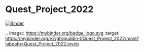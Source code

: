 # Quest_Project_2022

[![Binder](https://mybinder.org/badge_logo.svg)](https://mybinder.org/v2/gh/puddin-l/Quest_Project_2022/main?labpath=Quest_Project_2022.ipynb)

.. image:: https://mybinder.org/badge_logo.svg
 :target: https://mybinder.org/v2/gh/puddin-l/Quest_Project_2022/main?labpath=Quest_Project_2022.ipynb
